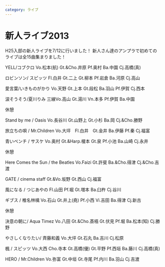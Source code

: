 ```yaml
---
category: ライブ
---
```

# 新人ライブ2013

H25入部の新人ライブを7/12に行いました！
新人さん達のアンプラで初めてのライブは全15曲集まりました！

YELL/コブクロ
Vo.松本(航) Gt.&amp;Cho.井原 Pf.奥村 Ba.中園 Cj.高橋(真)

ロビンソン/ スピッツ
Fl.白井 Gt.二上 Gt.柳本 Pf.岩倉 Ba.河原 Cj.高山

愛言葉/いきものがかり
Vo.天野 Gt.上本 Gt.段松 Ba.羽山 Pf.伊賀 Cj.西本

涙そうそう/夏川りみ
三線Vo.高山 Gt.湯川 Vn.本多 Pf.伊賀 Ba.中園

休憩

Stand by me / Oasis
Vo.長谷川 Gt.山野上 Gt.小杉 Ba.岡 Cj.&amp;Cho.勝野

旅立ちの唄 / Mr.Children
Vo.大坪　Fl.白井　Gt.金井 Ba.伊藤 Pf.秦 Cj.福富

青いベンチ / サスケ
Vo.奥村 Gt.&amp;Harp.榎本 Gt.泉 Pf.小池 Ba.山崎 Cj.永井

休憩

Here Comes the Sun / the Beatles
Vo.Faizi Gt.許斐 Ba.&amp;Cho.得津 Cj.&amp;Cho.吉渡

GATE / cinema staff
Gt.&amp;Vo.坂野 Gt.西山 Cj.福富

風になる / つじあやの
Fl.山田 Pf.堀 Gt.増本 Ba.臼杵 Cj.谷川

ギブス / 椎名林檎
Vo.石山 Gt.井上(堯) Pf.小西 Vi.吉田 Ba.得津 Cj.新古

休憩

決意の朝に/ Aqua Timez
Vo.八田 Gt.&amp;Cho.斎梧 Gt.伏見 Pf.堀 Ba.松本(知) Cj.勝野

やさしくなりたい/ 斉藤和義
Vo.大坪 Gt.石丸 Ba.吉川 Cj.松原

楓 / スピッツ
Vo.大西 Cho.寺本 Gt.高橋(優) Gt.平野 Pf.西垣 Ba.藤川 Cj.高橋(真)

HERO / Mr.Children
Vo.弥富 Gt.中垣 Gt.寺尾 Pf.内川 Ba.羽山 Cj.吉渡